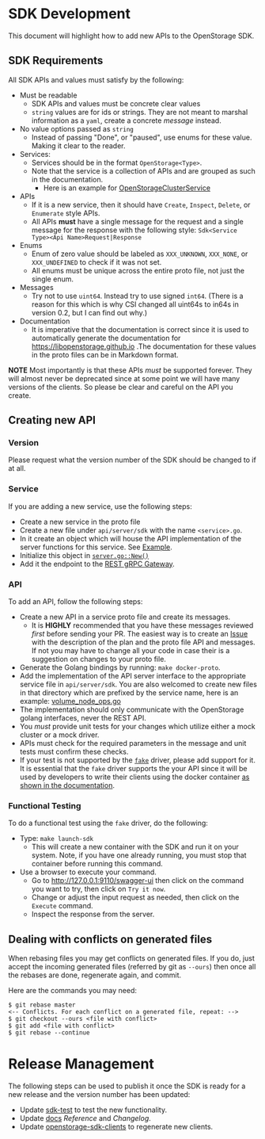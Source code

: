 # SDK Development
This document will highlight how to add new APIs to the OpenStorage SDK.

## SDK Requirements
All SDK APIs and values must satisfy by the following:

* Must be readable
    * SDK APIs and values must be concrete clear values
    * `string` values are for ids or strings. They are not meant to marshal information as a `yaml`, create a concrete _message_ instead.
* No value options passed as `string`
    * Instead of passing "Done", or "paused", use enums for these value. Making it clear to the reader.
* Services:
    * Services should be in the format `OpenStorage<Type>`.
    * Note that the service is a collection of APIs and are grouped as such in the documentation.
        * Here is an example for [OpenStorageClusterService](https://libopenstorage.github.io/w/generated-api.html#openstorageapiopenstoragecluster)
* APIs
    * If it is a new service, then it should have `Create`, `Inspect`, `Delete`, or `Enumerate` style APIs.
    * All APIs **must** have a single message for the request and a single message for the response with the following style: `Sdk<Service Type><Api Name>Request|Response`
* Enums
    * Enum of zero value should be labeled as `XXX_UNKNOWN`, `XXX_NONE`, or `XXX_UNDEFINED` to check if it was not set.
    * All enums must be unique across the entire proto file, not just the single enum.
* Messages
    * Try not to use `uint64`. Instead try to use signed `int64`. (There is a reason for this which is why CSI changed all uint64s to in64s in version 0.2, but I can find out why.)
* Documentation
    * It is imperative that the documentation is correct since it is used to automatically generate the documentation for https://libopenstorage.github.io .The documentation for these values in the proto files can be in Markdown format.

**NOTE** Most importantly is that these APIs _must_ be supported forever. They will almost never be deprecated since at some point we will have many versions of the clients. So please be clear and careful on the API you create.

## Creating new API

### Version
Please request what the version number of the SDK should be changed to if at all.

### Service
If you are adding a new service, use the following steps:

* Create a new service in the proto file
* Create a new file under `api/server/sdk` with the name `<service>.go`.
* In it create an object which will house the API implementation of the server functions for this service. See [Example](https://github.com/libopenstorage/openstorage/blob/97b0c88d1a9f5517dca4b7d19ce91a0377ebce39/api/server/sdk/cloud_backup.go#L30-L32).
* Initialize this object in [`server.go::New()`](https://github.com/libopenstorage/openstorage/blob/97b0c88d1a9f5517dca4b7d19ce91a0377ebce39/api/server/sdk/server.go#L96-L119)
* Add it the endpoint to the [REST gRPC Gateway](https://github.com/libopenstorage/openstorage/blob/master/api/server/sdk/server.go#L202).

### API
To add an API, follow the following steps:

* Create a new API in a service proto file and create its messages.
    * It is **HIGHLY** recommended that you have these messages reviewed _first_ before sending your PR. The easiest way is to create an [Issue](https://github.com/libopenstorage/openstorage/issues/new) with the description of the plan and the proto file API and messages. If not you may have to change all your code in case their is a suggestion on changes to your proto file.
* Generate the Golang bindings by running: `make docker-proto`.
* Add the implementation of the API server interface to the appropriate service file in `api/server/sdk`. You are also welcomed to create new files in that directory which are prefixed by the service name, here is an example: [volume_node_ops.go](https://github.com/libopenstorage/openstorage/blob/master/api/server/sdk/volume_node_ops.go)
* The implementation should only communicate with the OpenStorage golang interfaces, never the REST API.
* You _must_ provide unit tests for your changes which utilize either a mock cluster or a mock driver.
* APIs must check for the required parameters in the message and unit tests must confirm these checks.
* If your test is not supported by the [`fake`](https://github.com/libopenstorage/openstorage/blob/master/volume/drivers/fake/fake.go) driver, please add support for it. It is essential that the `fake` driver supports the your API since it will be used by developers to write their clients using the docker container [as shown in the documentation](https://libopenstorage.github.io/w/#quick-example).

### Functional Testing
To do a functional test using the `fake` driver, do the following:

* Type: `make launch-sdk`
    * This will create a new container with the SDK and run it on your system. Note, if you have one already running, you must stop that container before running this command.
* Use a browser to execute your command.
    * Go to http://127.0.0.1:9110/swagger-ui then click on the command you want to try, then click on `Try it now`.
    * Change or adjust the input request as needed, then click on the `Execute` command.
    * Inspect the response from the server.
    
## Dealing with conflicts on generated files
When rebasing files you may get conflicts on generated files. If you do, just accept the incoming generated files (referred by git as `--ours`) then once all the rebases are done, regenerate again, and commit.

Here are the commands you may need:

```
$ git rebase master
<-- Conflicts. For each conflict on a generated file, repeat: -->
$ git checkout --ours <file with conflict>
$ git add <file with conflict>
$ git rebase --continue
```

# Release Management
The following steps can be used to publish it once the SDK is ready for a new release and the version number has been updated:

* Update [sdk-test](https://github.com/libopenstorage/sdk-test) to test the new functionality.
* Update [docs](https://github.com/libopenstorage/libopenstorage.github.io) _Reference_ and _Changelog_.
* Update [openstorage-sdk-clients](https://github.com/libopenstorage/openstorage-sdk-clients) to regenerate new clients.


